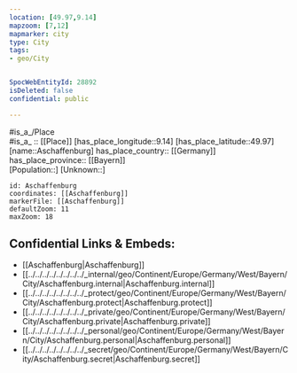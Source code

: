 ```yaml
---
location: [49.97,9.14] 
mapzoom: [7,12] 
mapmarker: city 
type: City
tags:
- geo/City


SpocWebEntityId: 28892
isDeleted: false
confidential: public

---
```

#is_a_/Place  
#is_a_ :: [[Place]] 
[has_place_longitude::9.14] 
[has_place_latitude::49.97] 
[name::Aschaffenburg] 
has_place_country:: [[Germany]]  
has_place_province:: [[Bayern]]  
[Population::] 
[Unknown::] 


```leaflet
id: Aschaffenburg
coordinates: [[Aschaffenburg]] 
markerFile: [[Aschaffenburg]] 
defaultZoom: 11 
maxZoom: 18
```


## Confidential Links & Embeds: 
- [[Aschaffenburg|Aschaffenburg]]  
- [[../../../../../../../../_internal/geo/Continent/Europe/Germany/West/Bayern/City/Aschaffenburg.internal|Aschaffenburg.internal]] 
- [[../../../../../../../../_protect/geo/Continent/Europe/Germany/West/Bayern/City/Aschaffenburg.protect|Aschaffenburg.protect]] 
- [[../../../../../../../../_private/geo/Continent/Europe/Germany/West/Bayern/City/Aschaffenburg.private|Aschaffenburg.private]] 
- [[../../../../../../../../_personal/geo/Continent/Europe/Germany/West/Bayern/City/Aschaffenburg.personal|Aschaffenburg.personal]] 
- [[../../../../../../../../_secret/geo/Continent/Europe/Germany/West/Bayern/City/Aschaffenburg.secret|Aschaffenburg.secret]] 
